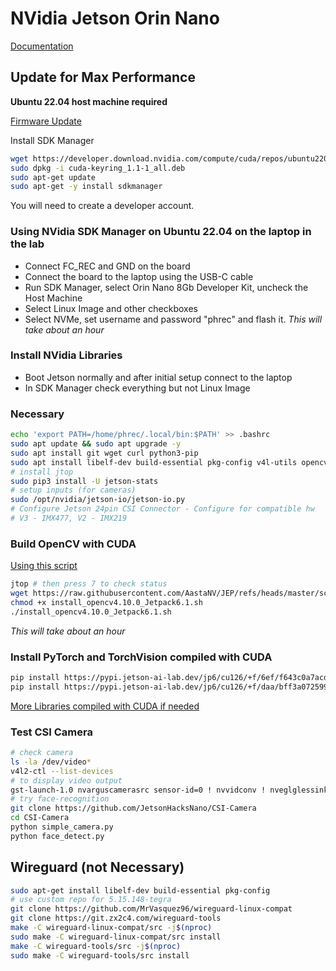 # NVidia Jetson Orin Nano

[Documentation](https://docs.nvidia.com/jetson/archives/r36.4/DeveloperGuide/index.html)

## Update for Max Performance

**Ubuntu 22.04 host machine required**

[Firmware Update](https://developer.nvidia.com/embedded/learn/get-started-jetson-orin-nano-devkit#firmware)

Install SDK Manager

```bash
wget https://developer.download.nvidia.com/compute/cuda/repos/ubuntu2204/x86_64/cuda-keyring_1.1-1_all.deb
sudo dpkg -i cuda-keyring_1.1-1_all.deb
sudo apt-get update
sudo apt-get -y install sdkmanager
```

You will need to create a developer account.

### Using NVidia SDK Manager on Ubuntu 22.04 on the laptop in the lab

- Connect FC_REC and GND on the board
- Connect the board to the laptop using the USB-C cable
- Run SDK Manager, select Orin Nano 8Gb Developer Kit, uncheck the Host Machine
- Select Linux Image and other checkboxes
- Select NVMe, set username and password "phrec" and flash it.
*This will take about an hour*

### Install NVidia Libraries

- Boot Jetson normally and after initial setup connect to the laptop
- In SDK Manager check everything but not Linux Image

### Necessary

```bash
echo 'export PATH=/home/phrec/.local/bin:$PATH' >> .bashrc
sudo apt update && sudo apt upgrade -y
sudo apt install git wget curl python3-pip
sudo apt install libelf-dev build-essential pkg-config v4l-utils opencv-data opencv-samples-data
# install jtop
sudo pip3 install -U jetson-stats
# setup inputs (for cameras)
sudo /opt/nvidia/jetson-io/jetson-io.py
# Configure Jetson 24pin CSI Connector - Configure for compatible hw
# V3 - IMX477, V2 - IMX219
```

### Build OpenCV with CUDA

[Using this script](https://github.com/AastaNV/JEP/blob/master/script/install_opencv4.10.0_Jetpack6.1.sh)

```bash
jtop # then press 7 to check status
wget https://raw.githubusercontent.com/AastaNV/JEP/refs/heads/master/script/install_opencv4.10.0_Jetpack6.1.sh
chmod +x install_opencv4.10.0_Jetpack6.1.sh
./install_opencv4.10.0_Jetpack6.1.sh
```

*This will take about an hour*

### Install PyTorch and TorchVision compiled with CUDA

```bash
pip install https://pypi.jetson-ai-lab.dev/jp6/cu126/+f/6ef/f643c0a7acda9/torch-2.7.0-cp310-cp310-linux_aarch64.whl#sha256=6eff643c0a7acda92734cc798338f733ff35c7df1a4434576f5ff7c66fc97319
pip install https://pypi.jetson-ai-lab.dev/jp6/cu126/+f/daa/bff3a07259968/torchvision-0.22.0-cp310-cp310-linux_aarch64.whl#sha256=daabff3a0725996886b92e4b5dd143f5750ef4b181b5c7d01371a9185e8f0402
```

[More Libraries compiled with CUDA if needed](https://pypi.jetson-ai-lab.dev/jp6/cu126)

### Test CSI Camera

```bash
# check camera
ls -la /dev/video*
v4l2-ctl --list-devices
# to display video output
gst-launch-1.0 nvarguscamerasrc sensor-id=0 ! nvvidconv ! nveglglessink
# try face-recognition
git clone https://github.com/JetsonHacksNano/CSI-Camera
cd CSI-Camera
python simple_camera.py
python face_detect.py
```

## Wireguard (not Necessary)

```bash
sudo apt-get install libelf-dev build-essential pkg-config
# use custom repo for 5.15.148-tegra
git clone https://github.com/MrVasquez96/wireguard-linux-compat
git clone https://git.zx2c4.com/wireguard-tools
make -C wireguard-linux-compat/src -j$(nproc)
sudo make -C wireguard-linux-compat/src install
make -C wireguard-tools/src -j$(nproc)
sudo make -C wireguard-tools/src install
```
